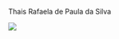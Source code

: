 Thais Rafaela de Paula da Silva 





![](https://observatoriodocinema.uol.com.br/wp-content/uploads/2021/12/Herois-da-Marvel-1200x900-1.webp)